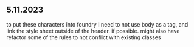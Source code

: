 ## 5.11.2023

to put these characters into foundry I need to not use body as a tag, and link the style sheet outside of the header. if possible. 
might also have refactor some of the rules to not conflict with existing classes